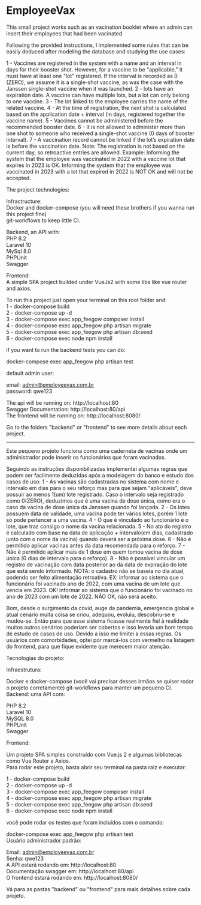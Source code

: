 # EmployeeVax

This small project works such as an vacination booklet where an admin can insert their employees that had been vacinated

Following the provided instructions, I implemented some rules that can be easily deduced after modeling the database and studying the use cases:

1 - Vaccines are registered in the system with a name and an interval in days for their booster shot. However, for a vaccine to be "applicable," it must have at least one "lot" registered. If the interval is recorded as 0 (ZERO), we assume it is a single-shot vaccine, as was the case with the Janssen single-shot vaccine when it was launched.
2 - lots have an expiration date. A vaccine can have multiple lots, but a lot can only belong to one vaccine.
3 - The lot linked to the employee carries the name of the related vaccine.
4 - At the time of registration, the next shot is calculated based on the application date + interval (in days, registered together the vaccine name).
5 - Vaccines cannot be administered before the recommended booster date.
6 - It is not allowed to administer more than one shot to someone who received a single-shot vaccine (0 days of booster interval).
7 - A vaccination record cannot be linked if the lot’s expiration date is before the vaccination date. Note: The registration is not based on the current day, so retroactive entries are allowed.
Example: Informing the system that the employee was vaccinated in 2022 with a vaccine lot that expires in 2023 is OK.
Informing the system that the employee was vaccinated in 2023 with a lot that expired in 2022 is NOT OK and will not be accepted.

The project technologies:<br>

Infractructure: <br>
Docker and docker-compose (you will need these brothers if you wanna run this project fine)<br>
git-workflows to keep little CI.

Backend, an API with:<br>
PHP 8.2<br>
Laravel 10<br>
MySql 8.0<br>
PHPUnit<br>
Swagger<br>

Frontend: <br>
A simple SPA project builded under VueJs2 with some libs like vue router and axios.<br>

To run this project just open your terminal on this root folder and:<br>
1 - docker-compose build<br>
2 - docker-compose up -d<br>
3 - docker-compose exec app_feegow composer install<br>
4 - docker-compose exec app_feegow php artisan migrate<br>
5 - docker-compose exec app_feegow php artisan db:seed<br>
6 - docker-compose exec node npm install<br>

if you want to run the backend tests you can do:<br>

docker-compose exec app_feegow php artisan test <br>

default admin user: <br>

email: admin@employeevax.com.br<br>
password: qwe123<br>


The api will be running on: http://localhost:80  <br>
Swagger Documentation: http://localhost:80/api<br>
The frontend will be running on: http://localhost:8080/ <br>

Go to the folders "backend" or "frontend" to see more details about each project. <br>
********************************************************************************
Este pequeno projeto funciona como uma caderneta de vacinas onde um administrador pode inserir os funcionários que foram vacinados.<br>

Seguindo as instruções disponibilizadas implementei algumas regras que podem ser facilmente deduzidas após a modelagem do banco e estudo dos casos de uso:
1 - As vacinas são cadastradas no sistema com nome e intervalo em dias para o seu reforço mas para que sejam "aplicáveis", deve possuir ao menos 1(um) lote registrado. Caso o intervalo seja registrado como 0(ZERO), deduzimos que é uma vacina de dose única, como era o caso da vacina de dose única da Janssen quando foi lançada.
2 - Os lotes possuem data de validade, uma vacina pode ter vários lotes, porém 1 lote só pode pertencer a uma vacina.
4 - O que é vinculado ao funcionário é o lote, que traz consigo o nome da vacina relacionada.
5 - No ato do registro é calculado com base na data de aplicação + intervalo(em dias, cadastrado junto com o nome da vacina) quando deverá ser a próxima dose.
6 - Não é permitido aplicar vacinas antes da data recomendada para o reforço.
7 - Não é permitido aplicar mais de 1 dose em quem tomou vacina de dose única (0 dias de intervalo para o reforço).
8 - Não é possível vincular um registro de vacinação com data posterior ao da data de expiração do lote que está sendo informado. NOTA: o cadastro não se baseia no dia atual, podendo ser feito alimentação retroativa.
EX: informar ao sistema que o funcionário foi vacinado ano de 2022, com uma vacina de um lote que vencia em 2023. OK!
    informar ao sistema que o funcionário foi vacinado no ano de 2023 com um lote de 2022. NÃO OK, não será aceito.

Bom, desde o surgimento da covid, auge da pandemia, emergencia global e atual cenário muita coisa se criou, adequou,
evoluiu, descobriu-se e mudou-se. Então para que esse sistema ficasse realmente fíel à realidade muitos outros cenários poderiam ser cobertos e isso levaria um bom tempo de estudo de casos de uso. Devido a isso me limitei a essas regras.
Os usuários com comorbidades, optei por marcá-los com vermelho na listagem do frontend, para que fique evidente que merecem maior atenção. 


Tecnologias do projeto:<br>

Infraestrutura:<br>

Docker e docker-compose (você vai precisar desses irmãos se quiser rodar o projeto corretamente)
git-workflows para manter um pequeno CI. <br>
Backend: uma API com:<br>

PHP 8.2<br>
Laravel 10<br>
MySQL 8.0<br>
PHPUnit<br>
Swagger<br>


Frontend:<br>

Um projeto SPA simples construído com Vue.js 2 e algumas bibliotecas como Vue Router e Axios.<br>
Para rodar este projeto, basta abrir seu terminal na pasta raiz e executar:<br>

1 - docker-compose build<br>
2 - docker-compose up -d<br>
3 - docker-compose exec app_feegow composer install<br>
4 - docker-compose exec app_feegow php artisan migrate<br>
5 - docker-compose exec app_feegow php artisan db:seed<br>
6 - docker-compose exec node npm install<br>

você pode rodar os testes que foram incluídos com o comando:<br>

docker-compose exec app_feegow php artisan test <br>
Usuário administrador padrão:<br>

Email: admin@employeevax.com.br<br>
Senha: qwe123<br>
A API estará rodando em: http://localhost:80<br>
Documentação swagger em: http://localhost:80/api<br>
O frontend estará rodando em: http://localhost:8080/<br>

Vá para as pastas "backend" ou "frontend" para mais detalhes sobre cada projeto.<br>